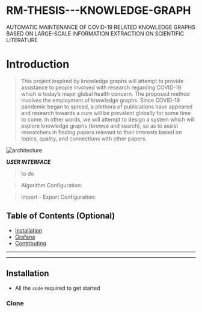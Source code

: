 # RM-THESIS---KNOWLEDGE-GRAPH
AUTOMATIC MAINTENANCE OF COVID-19 RELATED KNOWLEDGE GRAPHS BASED ON LARGE-SCALE INFORMATION EXTRACTION ON SCIENTIFIC LITERATURE


# Introduction

> This project inspired by knowledge graphs will attempt to provide assistance to people involved with research regarding COVID-19 which is today’s major global health concern. The proposed method involves the employment of knowledge graphs. Since COVID-19 pandemic began to spread, a plethora of publications have appeared and research towards a cure will be prevalent globally for some time to come. In other words, we will attempt to design a system which will explore knowledge graphs (browse and search), so as to assist researchers in finding papers relevant to their interests based on topics, quality, and connections with other papers.

![architecture](https://user-images.githubusercontent.com/18035161/106641608-aea56f80-6587-11eb-94e7-175ba83db9ee.PNG)




***USER INTERFACE***
>  to do



>Algorithm Configuration:


>Import - Export Configuration: 




## Table of Contents (Optional)

- [Installation](#installation)
- [Grafana](#Grafana)
- [Contributing](#contributing)


---
---

## Installation

- All the `code` required to get started

### Clone
